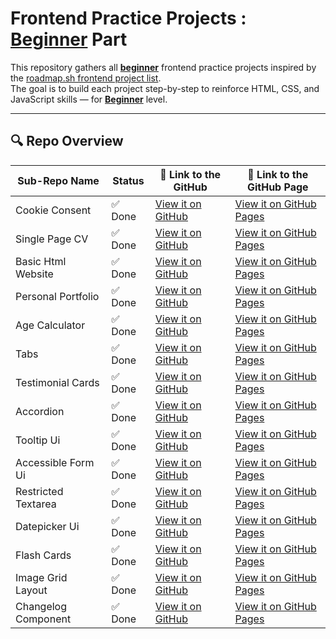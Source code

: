 # Frontend Practice Projects : **<u>Beginner</u>** Part

This repository gathers all **<u>beginner</u>** frontend practice projects inspired by the [roadmap.sh frontend project list](https://roadmap.sh/frontend/projects).  
The goal is to build each project step-by-step to reinforce HTML, CSS, and JavaScript skills — for **<u>Beginner</u>** level.

---

## 🔍 Repo Overview
<!-- START REPO OVERVIEW -->
| Sub-Repo Name | Status | 🔗 Link to the GitHub | 🔗 Link to the GitHub Page |
|---|---|---|---|
| Cookie Consent | ✅ Done | [View it on GitHub](https://github.com/Kizz4/practice/practice/frontend_practice/beginner_projects/cookie_consent) | [View it on GitHub Pages](https://kizz4.github.io/practice/frontend_practice/beginner_projects/cookie_consent) |
| Single Page CV | ✅ Done | [View it on GitHub](https://github.com/Kizz4/practice/practice/frontend_practice/beginner_projects/single_page_CV) | [View it on GitHub Pages](https://kizz4.github.io/practice/frontend_practice/beginner_projects/single_page_CV) |
| Basic Html Website | ✅ Done | [View it on GitHub](https://github.com/Kizz4/practice/practice/frontend_practice/beginner_projects/basic_html_website) | [View it on GitHub Pages](https://kizz4.github.io/practice/frontend_practice/beginner_projects/basic_html_website) |
| Personal Portfolio | ✅ Done | [View it on GitHub](https://github.com/Kizz4/practice/practice/frontend_practice/beginner_projects/personal_portfolio) | [View it on GitHub Pages](https://kizz4.github.io/practice/frontend_practice/beginner_projects/personal_portfolio) |
| Age Calculator | ✅ Done | [View it on GitHub](https://github.com/Kizz4/practice/practice/frontend_practice/beginner_projects/age_calculator) | [View it on GitHub Pages](https://kizz4.github.io/practice/frontend_practice/beginner_projects/age_calculator) |
| Tabs | ✅ Done | [View it on GitHub](https://github.com/Kizz4/practice/practice/frontend_practice/beginner_projects/tabs) | [View it on GitHub Pages](https://kizz4.github.io/practice/frontend_practice/beginner_projects/tabs) |
| Testimonial Cards | ✅ Done | [View it on GitHub](https://github.com/Kizz4/practice/practice/frontend_practice/beginner_projects/testimonial_cards) | [View it on GitHub Pages](https://kizz4.github.io/practice/frontend_practice/beginner_projects/testimonial_cards) |
| Accordion | ✅ Done | [View it on GitHub](https://github.com/Kizz4/practice/practice/frontend_practice/beginner_projects/accordion) | [View it on GitHub Pages](https://kizz4.github.io/practice/frontend_practice/beginner_projects/accordion) |
| Tooltip Ui | ✅ Done | [View it on GitHub](https://github.com/Kizz4/practice/practice/frontend_practice/beginner_projects/tooltip_ui) | [View it on GitHub Pages](https://kizz4.github.io/practice/frontend_practice/beginner_projects/tooltip_ui) |
| Accessible Form Ui | ✅ Done | [View it on GitHub](https://github.com/Kizz4/practice/practice/frontend_practice/beginner_projects/accessible_form_ui) | [View it on GitHub Pages](https://kizz4.github.io/practice/frontend_practice/beginner_projects/accessible_form_ui) |
| Restricted Textarea | ✅ Done | [View it on GitHub](https://github.com/Kizz4/practice/practice/frontend_practice/beginner_projects/restricted_textarea) | [View it on GitHub Pages](https://kizz4.github.io/practice/frontend_practice/beginner_projects/restricted_textarea) |
| Datepicker Ui | ✅ Done | [View it on GitHub](https://github.com/Kizz4/practice/practice/frontend_practice/beginner_projects/datepicker_ui) | [View it on GitHub Pages](https://kizz4.github.io/practice/frontend_practice/beginner_projects/datepicker_ui) |
| Flash Cards | ✅ Done | [View it on GitHub](https://github.com/Kizz4/practice/practice/frontend_practice/beginner_projects/flash_cards) | [View it on GitHub Pages](https://kizz4.github.io/practice/frontend_practice/beginner_projects/flash_cards) |
| Image Grid Layout | ✅ Done | [View it on GitHub](https://github.com/Kizz4/practice/practice/frontend_practice/beginner_projects/image_grid_layout) | [View it on GitHub Pages](https://kizz4.github.io/practice/frontend_practice/beginner_projects/image_grid_layout) |
| Changelog Component | ✅ Done | [View it on GitHub](https://github.com/Kizz4/practice/practice/frontend_practice/beginner_projects/changelog_component) | [View it on GitHub Pages](https://kizz4.github.io/practice/frontend_practice/beginner_projects/changelog_component) |

<!-- END REPO OVERVIEW -->